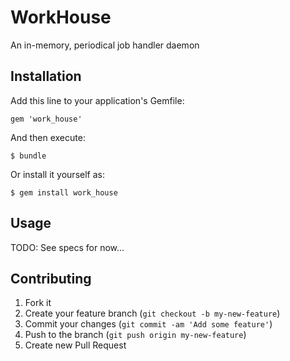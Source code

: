 # WorkHouse

An in-memory, periodical job handler daemon

## Installation

Add this line to your application's Gemfile:

    gem 'work_house'

And then execute:

    $ bundle

Or install it yourself as:

    $ gem install work_house

## Usage

TODO: See specs for now...

## Contributing

1. Fork it
2. Create your feature branch (`git checkout -b my-new-feature`)
3. Commit your changes (`git commit -am 'Add some feature'`)
4. Push to the branch (`git push origin my-new-feature`)
5. Create new Pull Request
